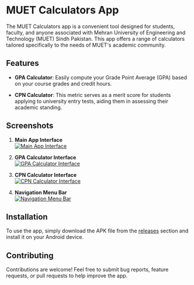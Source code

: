 # MUET Calculators App

The MUET Calculators app is a convenient tool designed for students, faculty, and anyone associated with Mehran University of Engineering and Technology (MUET) Sindh Pakistan. This app offers a range of calculators tailored specifically to the needs of MUET's academic community.

## Features

- **GPA Calculator**: Easily compute your Grade Point Average (GPA) based on your course grades and credit hours.
  
- **CPN Calculator**: This metric serves as a merit score for students applying to university entry tests, aiding them in assessing their academic standing.


## Screenshots

1. **Main App Interface**  
   [![Main App Interface](https://github.com/asfandalidal/MUET-Calculators/blob/master/MAIN.jpg)](https://github.com/asfandalidal/MUET-Calculators/blob/master/MAIN.jpg)

2. **GPA Calculator Interface**  
   [![GPA Calculator Interface](https://github.com/asfandalidal/MUET-Calculators/blob/master/GPAIT.jpg)](https://github.com/asfandalidal/MUET-Calculators/blob/master/GPAIT.jpg)

3. **CPN Calculator Interface**  
   [![CPN Calculator Interface](https://github.com/asfandalidal/MUET-Calculators/blob/master/CPNIT.jpg)](https://github.com/asfandalidal/MUET-Calculators/blob/master/CPNIT.jpg)

4. **Navigation Menu Bar**  
   [![Navigation Menu Bar](https://github.com/asfandalidal/MUET-Calculators/blob/master/NAV.jpg)](https://github.com/asfandalidal/MUET-Calculators/blob/master/NAV.jpg)

## Installation

To use the app, simply download the APK file from the [releases](https://github.com/asfandalidal/muet-calculators/releases) section and install it on your Android device.

## Contributing

Contributions are welcome! Feel free to submit bug reports, feature requests, or pull requests to help improve the app.
